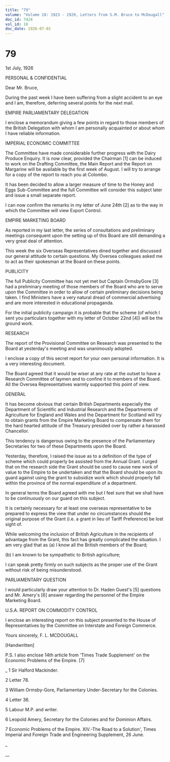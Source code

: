 ```yaml
---
title: "79"
volume: "Volume 18: 1923 - 1929, Letters from S.M. Bruce to McDougall"
doc_id: 7424
vol_id: 18
doc_date: 1926-07-01
---
```


# 79

1st July, 1926

PERSONAL &amp; CONFIDENTIAL

Dear Mr. Bruce,

During the past week I have been suffering from a slight accident to an eye and I am, therefore, deferring several points for the next mail.

EMPIRE PARLIAMENTARY DELEGATION

I enclose a memorandum giving a few points in regard to those members of the British Delegation with whom I am personally acquainted or about whom I have reliable information.

IMPERIAL ECONOMIC COMMITTEE

The Committee have made considerable further progress with the Dairy Produce Enquiry. It is now clear, provided the Chairman [1] can be induced to work on the Drafting Committee, the Main Report and the Report on Margarine will be available by the first week of August. I will try to arrange for a copy of the report to reach you at Colombo.

It has been decided to allow a larger measure of time to the Honey and Eggs Sub-Committee and the full Committee will consider this subject later and issue a small separate report.

I can now confirm the remarks in my letter of June 24th [2] as to the way in which the Committee will view Export Control.

EMPIRE MARKETING BOARD

As reported in my last letter, the series of consultations and preliminary meetings consequent upon the setting up of this Board are still demanding a very great deal of attention.

This week the six Overseas Representatives dined together and discussed our general attitude to certain questions. My Oversea colleagues asked me to act as their spokesman at the Board on these points.

PUBLICITY

The full Publicity Committee has not yet met but Captain OrmsbyGore [3] had a preliminary meeting of those members of the Board who are to serve upon the Committee in order to allow of certain preliminary decisions being taken. I find Ministers have a very natural dread of commercial advertising and are more interested in educational propaganda.

For the initial publicity campaign it is probable that the scheme (of which I sent you particulars together with my letter of October 22nd [4]) will be the ground work.

RESEARCH

The report of the Provisional Committee on Research was presented to the Board at yesterday's meeting and was unanimously adopted.

I enclose a copy of this secret report for your own personal information. It is a very interesting document.

The Board agreed that it would be wiser at any rate at the outset to have a Research Committee of laymen and to confine it to members of the Board. All the Oversea Representatives warmly supported this point of view.

GENERAL

It has become obvious that certain British Departments especially the Department of Scientific and Industrial Research and the Departments of Agriculture for England and Wales and the Department for Scotland will try to obtain grants from the Empire Marketing Board to compensate them for the hard hearted attitude of the Treasury presided over by rather a harassed Chancellor.

This tendency is dangerous owing to the presence of the Parliamentary Secretaries for two of these Departments upon the Board.

Yesterday, therefore, I raised the issue as to a definition of the type of scheme which could properly be assisted from the Annual Grant. I urged that on the research side the Grant should be used to cause new work of value to the Empire to be undertaken and that the Board should be upon its guard against using the grant to subsidize work which should properly fall within the province of the normal expenditure of a department.

In general terms the Board agreed with me but I feel sure that we shall have to be continuously on our guard on this subject.

It is certainly necessary for at least one overseas representative to be prepared to express the view that under no circumstances should the original purpose of the Grant (i.e. a grant in lieu of Tariff Preference) be lost sight of.

While welcoming the inclusion of British Agriculture in the recipients of advantage from the Grant, this fact has greatly complicated the situation. I am very glad that as (a) I know all the British members of the Board;

(b) I am known to be sympathetic to British agriculture;

I can speak pretty firmly on such subjects as the proper use of the Grant without risk of being misunderstood.

PARLIAMENTARY QUESTION

I would particularly draw your attention to Dr. Haden Guest's [5] questions and Mr. Amery's [6] answer regarding the personnel of the Empire Marketing Board.

U.S.A. REPORT ON COMMODITY CONTROL

I enclose an interesting report on this subject presented to the House of Representatives by the Committee on Interstate and Foreign Commerce.

Yours sincerely, F. L. MCDOUGALL

[Handwritten]

P.S. I also enclose 14th article from 'Times Trade Supplement' on the Economic Problems of the Empire. [7]

_ 1 Sir Halford Mackinder.

2 Letter 78.

3 William Ormsby-Gore, Parliamentary Under-Secretary for the Colonies.

4 Letter 36.

5 Labour M.P. and writer.

6 Leopold Amery, Secretary for the Colonies and for Dominion Affairs.

7 Economic Problems of the Empire. XIV.-The Road to a Solution', Times Imperial and Foreign Trade and Engineering Supplement, 26 June.

_

__
